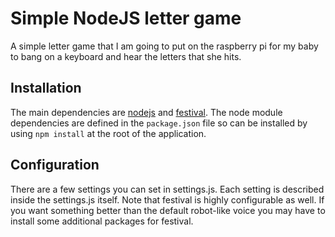 # Simple NodeJS letter game

A simple letter game that I am going to put on the raspberry pi for my baby to bang on a keyboard and hear the letters that she hits.

## Installation

The main dependencies are [nodejs](https://nodejs.org/) and [festival](http://www.cstr.ed.ac.uk/projects/festival/). The node module dependencies are defined in the `package.json` file so can be installed by using `npm install` at the root of the application.

## Configuration

There are a few settings you can set in settings.js. Each setting is described inside the settings.js itself. Note that festival is highly configurable as well. If you want something better than the default robot-like voice you may have to install some additional packages for festival.